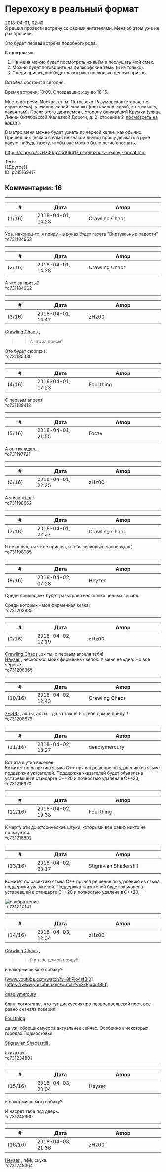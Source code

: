 Перехожу в реальный формат
==========================

  
2018-04-01, 02:40  
 Я решил провести встречу со своими читателями. Меня об этом уже не раз просили.   
   
 Это будет первая встреча подобного рода.   
   
 В программе:   
 1. На меня можно будет посмотреть живьём и послушать мой смех.   
 2. Можно будет поговорить на философские темы (и не только).   
 3. Среди пришедших будет разыграно несколько ценных призов.   
   
 Встреча состоится сегодня.   
   
 Время встречи: 18:00. Опоздавших жду до 18:15.   
   
 Место встречи: Москва, ст. м. Петровско-Разумовская (старая, т.е. серая ветка), у красно-синей колонны (или красно-серой, я не помню, какая там). После этого двигаемся в сторону ближайшей Кружки (улица Линии Октябрьской Железной Дороги, д. 2, строение 2,  [посмотреть на карте](http://kruzhka.ru/addresses/map/detail/?ID=562)  ).   
   
 В метро меня можно будет узнать по чёрной кепке, как обычно. Пришедших (если я с вами не знаком лично) прошу держать в руке какую-нибудь газету, чтобы вас можно было легче опознать.   
  
<https://diary.ru/~zHz00/p215169417_perehozhu-v-realnyj-format.htm>  
  
Теги:  
[[Другое]]  
ID: p215169417  


Комментарии: 16
---------------

  


---



|         #         |              Дата              |                     Автор                     |           ID           |
| --- | --- | --- | --- |
| (1/16) | 2018-04-01, 14:28 | Crawling Chaos | c731184953 |

  
 Ура, наконец-то, я приду - в руках будет газета "Виртуальные радости"   
 ^c731184953

---



|         #         |              Дата              |                     Автор                     |           ID           |
| --- | --- | --- | --- |
| (2/16) | 2018-04-01, 14:28 | Crawling Chaos | c731184962 |

  
 А что за призы?   
 ^c731184962

---



|         #         |              Дата              |                     Автор                     |           ID           |
| --- | --- | --- | --- |
| (3/16) | 2018-04-01, 14:47 | zHz00 | c731185330 |

  
  [Crawling Chaos](http://degozaru.diary.ru "Фундаментальная ошибка атрибуции")  ,   
 >>А что за призы?   
   
 Это будет сюрприз.   
 ^c731185330

---



|         #         |              Дата              |                     Автор                     |           ID           |
| --- | --- | --- | --- |
| (4/16) | 2018-04-01, 17:23 | Foul thing | c731189412 |

  
 C первым апреля!   
 ^c731189412

---



|         #         |              Дата              |                     Автор                     |           ID           |
| --- | --- | --- | --- |
| (5/16) | 2018-04-01, 21:55 | Гость | c731197721 |

  
 А он так ждал...   
 ^c731197721

---



|         #         |              Дата              |                     Автор                     |           ID           |
| --- | --- | --- | --- |
| (6/16) | 2018-04-01, 22:25 | zHz00 | c731198662 |

  
 А я как ждал!   
 ^c731198662

---



|         #         |              Дата              |                     Автор                     |           ID           |
| --- | --- | --- | --- |
| (7/16) | 2018-04-01, 22:37 | Crawling Chaos | c731198985 |

  
 Я не понял, ты че не пришел, я тебя несколько часов ждал(   
 ^c731198985

---



|         #         |              Дата              |                     Автор                     |           ID           |
| --- | --- | --- | --- |
| (8/16) | 2018-04-02, 07:28 | Heyzer | c731203935 |

  
  Среди пришедших будет разыграно несколько ценных призов.    
   
 Среди которых - моя фирменная кепка!   
 ^c731203935

---



|         #         |              Дата              |                     Автор                     |           ID           |
| --- | --- | --- | --- |
| (9/16) | 2018-04-02, 12:19 | zHz00 | c731208365 |

  
  [Crawling Chaos](http://degozaru.diary.ru "Фундаментальная ошибка атрибуции")  , эх ты, с первым апреля тебя!   
  [Heyzer](http://heyzero.diary.ru "Orca")  , несколько! моих фирменных кепок. У меня не одна. Но все чёрные.   
 ^c731208365

---



|         #         |              Дата              |                     Автор                     |           ID           |
| --- | --- | --- | --- |
| (10/16) | 2018-04-02, 12:43 | Crawling Chaos | c731208879 |

  
  [zHz00](https://zHz00.diary.ru "Untitled")  , ах ты, ах ты... да за такое! Я к тебе домой приду!!!   
 ^c731208879

---



|         #         |              Дата              |                     Автор                     |           ID           |
| --- | --- | --- | --- |
| (11/16) | 2018-04-02, 18:27 | deadlymercury | c731216970 |

  
 Вот эта шутка веселее:   
 Комитет по развитию языка С++ принял решение по удалению из языка поддержки указателей. Поддержка указателей будет объявлена устаревшей в стандарте C++20 и полностью удалена в C++23;   
 ^c731216970

---



|         #         |              Дата              |                     Автор                     |           ID           |
| --- | --- | --- | --- |
| (12/16) | 2018-04-02, 19:38 | Foul thing | c731218892 |

  
 К черту эти доисторические штуки, которыми все равно никто не пользуется.   
 ^c731218892

---



|         #         |              Дата              |                     Автор                     |           ID           |
| --- | --- | --- | --- |
| (13/16) | 2018-04-02, 20:17 | Stigravian Shaderstill | c731220141 |

  
  Комитет по развитию языка С++ принял решение по удалению из языка поддержки указателей. Поддержка указателей будет объявлена устаревшей в стандарте C++20 и полностью удалена в C++23;    
   
 ![изображение](http://img1.joyreactor.cc/pics/post/объявление-js-песочница-1160649.jpeg)   
 ^c731220141

---



|         #         |              Дата              |                     Автор                     |           ID           |
| --- | --- | --- | --- |
| (14/16) | 2018-04-03, 12:34 | zHz00 | c731234801 |

  
  [Crawling Chaos](http://degozaru.diary.ru "Фундаментальная ошибка атрибуции")  ,   
 >>Я к тебе домой приду!!!   
   
 и накормишь мою собаку?!   
   
  [www.youtube.com/watch?v=8kPjo4nfBI0](https://www.youtube.com/watch?v=8kPjo4nfBI0)    
   
  [deadlymercury](http://crazysupp.diary.ru "Записки безумного саппорта")  ,   
   
 блин, хотя я знал, что тут дискуссия про первоапрельский пост, всё равно сначала поверил!   
   
  [Foul thing](http://foulthing.diary.ru "Temporary Internet Flies")  ,   
   
 да уж, сборщик мусора актуальнее сейчас. Особенно в некоторых городах Подмосковья.   
   
  [Stigravian Shaderstill](http://stigravian.diary.ru "Science, Death, Rock-n-Roll")  ,   
   
 ахахахах!   
 ^c731234801

---



|         #         |              Дата              |                     Автор                     |           ID           |
| --- | --- | --- | --- |
| (15/16) | 2018-04-03, 20:04 | Heyzer | c731245660 |

  
  и накормишь мою собаку?!    
   
 И насрет тебе под дверь.   
 ^c731245660

---



|         #         |              Дата              |                     Автор                     |           ID           |
| --- | --- | --- | --- |
| (16/16) | 2018-04-03, 21:36 | zHz00 | c731248364 |

  
  [Heyzer](http://heyzero.diary.ru "Orca")  , пфф, скука.   
 ^c731248364